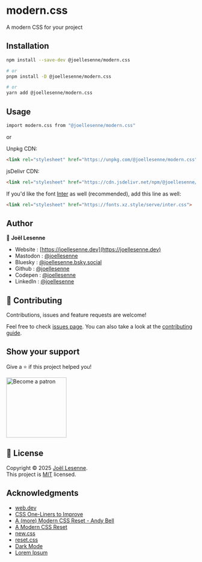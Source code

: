 # modern.css

A modern CSS for your project

## Installation

```sh
npm install --save-dev @joellesenne/modern.css

# or  
pnpm install -D @joellesenne/modern.css

# or
yarn add @joellesenne/modern.css
```

## Usage 

```sh
import modern.css from "@joellesenne/modern.css"
```
or 

Unpkg CDN:

```html
<link rel="stylesheet" href="https://unpkg.com/@joellesenne/modern.css" />
```

jsDelivr CDN:

```html
<link rel="stylesheet" href="https://cdn.jsdelivr.net/npm/@joellesenne/modern.css" />
```

If you'd like the font [Inter](https://rsms.me/inter) as well (recommended), add this line as well:

```html
<link rel="stylesheet" href="https://fonts.xz.style/serve/inter.css">
```

## Author

👤 **Joël Lesenne**

* Website : [https://joellesenne.dev](https://joellesenne.dev)
* Mastodon : [@joellesenne](https://mastodon.social/@joellesenne)
* Bluesky : [@joellesenne.bsky.social](https://bsky.app/profile/joellesenne.bsky.social)
* Github : [@joellesenne](https://github.com/joellesenne)
* Codepen : [@joellesenne](https://codepen.io/joellesenne)
* LinkedIn : [@joellesenne](https://linkedin.com/in/joellesenne)

## 🤝 Contributing

Contributions, issues and feature requests are welcome!

Feel free to check [issues page](https://github.com/joellesenne/modern.css/issues). You can also take a look at the [contributing guide](https://github.com/joellesenne/modern.css/blob/main/CONTRIBUTING.md).

## Show your support

Give a ⭐️ if this project helped you!

<a href="https://www.patreon.com/joellesenne">
  <img alt="Become a patron" src="https://c5.patreon.com/external/logo/become_a_patron_button@2x.png" width="160">
</a>

## 📝 License

Copyright © 2025 [Joël Lesenne](https://github.com/joellesenne). <br />
This project is [MIT](LICENSE) licensed.

## Acknowledgments

- [web.dev](https://web.dev/)
- [CSS One-Liners to Improve](https://dev.to/alvaromontoro/css-one-liners-to-improve-almost-every-project-18m)
- [A (more) Modern CSS Reset - Andy Bell](https://andy-bell.co.uk/a-more-modern-css-reset/)
- [A Modern CSS Reset](https://www.joshwcomeau.com/css/custom-css-reset/#digit-font-smoothing)
- [new.css](https://newcss.net/)
- [reset.css](https://danburzo.ro/snippets/css-reset/)
- [Dark Mode](https://mybrowseraddon.com/dark-mode.html?v=0.5.3&p=0.5.1&type=update)
- [Lorem Ipsum](https://www.lipsum.com/feed/html)
